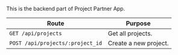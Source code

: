 This is the backend part of Project Partner App.

|Route|Purpose|
|-|-|
|`GET /api/projects`|Get all projects.|
|`POST /api/projects/:project_id`|Create a new project.|

